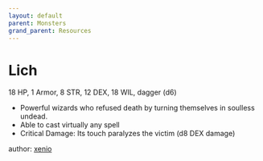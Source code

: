 ```yaml
---
layout: default
parent: Monsters
grand_parent: Resources
---
```


# Lich

18 HP, 1 Armor, 8 STR, 12 DEX, 18 WIL, dagger (d6)

- Powerful wizards who refused death by turning themselves in soulless undead.
- Able to cast virtually any spell
- Critical Damage: Its touch paralyzes the victim (d8 DEX damage)

author: [xenio](https://xenioinabottle.blogspot.com)
